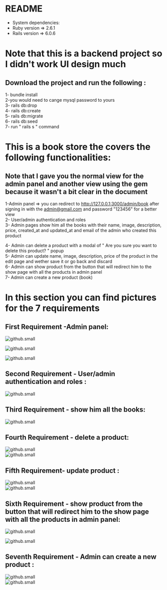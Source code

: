 # README
  
* System dependencies: <br>
* Ruby version => 2.6.1
* Rails version => 6.0.6

# Note that this is a backend project so I didn't work UI design much

## Download the project and run the following : <br>
  
  1- bundle install <br>
  2-you would need to cange mysql password to yours <br>
  3- rails db:drop <br>
  4- rails db:create <br>
  5- rails db:migrate <br>
  6- rails db:seed <br>
  7- run " rails s " command<br>
  

# This is a book store the covers the following functionalities:
## Note that I gave you the normal view for the admin panel and another view using the gem because it wasn't a bit clear in the document

1-Admin panel  => you can redirect to http://127.0.0.1:3000/admin/book  after signing in with the admin@gmail.com and password "123456" for a better view <br>
2- User/admin authentication and roles <br>
3- Admin pages show him all the books with their name, image, description, price, created_at and updated_at and email of the admin who created this product <br>

4- Admin can delete a product with a modal of " Are you sure you want to delete this product? " popup <br>
5- Admin can update name, image, description, price of the product in the edit page and wether save it or go back and discard <br>
6- Admin can show product from the button that will redirect him to the show page with all the products in admin panel <br>
7- Admin can create a new product (book) <br>

# In this section you can find pictures for the 7 requirements

## First Requirement -Admin panel:

![github.small](app/assets/images/1.png) <br  />

![github.small](app/assets/images/2.png) <br  />

![github.small](app/assets/images/3.png) <br  />

## Second Requirement - User/admin authentication and roles :


![github.small](app/assets/images/4.png) <br  />

## Third Requirement - show him all the books: <br>

![github.small](app/assets/images/4.png) <br  />


## Fourth Requirement - delete a product: <br>

![github.small](app/assets/images/5.png) <br  />
![github.small](app/assets/images/6.png) <br  />


## Fifth Requirement- update product : <br>
 
 ![github.small](app/assets/images/7.png) <br  />
 ![github.small](app/assets/images/8.png) <br  />

## Sixth Requirement - show product from the button that will redirect him to the show page with all the products in admin panel: <br>

![github.small](app/assets/images/9.png) <br  />

![github.small](app/assets/images/10.png) <br  />

## Seventh Requirement - Admin can create a new product : <br>

![github.small](app/assets/images/11.png) <br  />
![github.small](app/assets/images/12.png) <br  />



